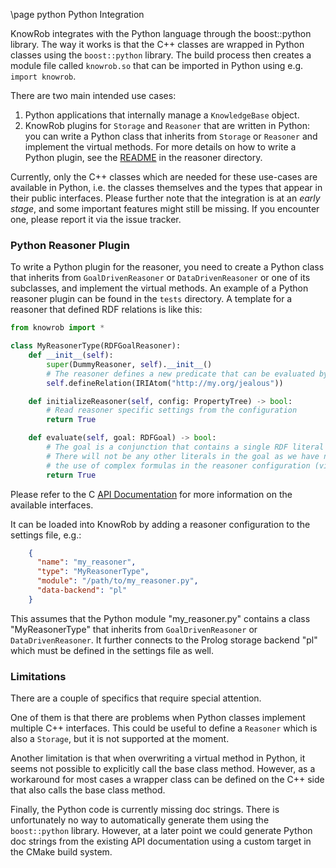 \page python Python Integration

KnowRob integrates with the Python language through the boost::python library.
The way it works is that the C++ classes are wrapped in Python classes
using the `boost::python` library.
The build process then creates a module file called `knowrob.so` that can be imported
in Python using e.g. `import knowrob`.

There are two main intended use cases:
1. Python applications that internally manage a `KnowledgeBase` object.
2. KnowRob plugins for `Storage` and `Reasoner` that are written in Python: 
  you can write a Python class that inherits from `Storage` or `Reasoner`
  and implement the virtual methods. For more details on how to write a Python plugin,
  see the [README](../../reasoner/README.md) in the reasoner directory.

Currently, only the C++ classes which are needed for these use-cases are available
in Python, i.e. the classes themselves and the types that appear in their public
interfaces.
Please further note that the integration is at an *early stage*, and some important
features might still be missing. If you encounter one, please report it via the issue tracker.

### Python Reasoner Plugin

To write a Python plugin for the reasoner, you need to create a Python class
that inherits from `GoalDrivenReasoner` or `DataDrivenReasoner` or one of its
subclasses, and implement the virtual methods.
An example of a Python reasoner plugin can be found in the `tests` directory.
A template for a reasoner that defined RDF relations is like this:

```python
from knowrob import *

class MyReasonerType(RDFGoalReasoner):
	def __init__(self):
		super(DummyReasoner, self).__init__()
		# The reasoner defines a new predicate that can be evaluated by the reasoner
		self.defineRelation(IRIAtom("http://my.org/jealous"))

	def initializeReasoner(self, config: PropertyTree) -> bool:
		# Read reasoner specific settings from the configuration
		return True

	def evaluate(self, goal: RDFGoal) -> bool:
		# The goal is a conjunction that contains a single RDF literal of the form jealous(s, o).
		# There will not be any other literals in the goal as we have not enabled
		# the use of complex formulas in the reasoner configuration (via enableFeature/1).
		return True
```

Please refer to the C [API Documentation](https://knowrob.github.io/knowrob/) for more information on
the available interfaces.

It can be loaded into KnowRob by adding a reasoner configuration to the
settings file, e.g.:

```json
    {
      "name": "my_reasoner",
      "type": "MyReasonerType",
      "module": "/path/to/my_reasoner.py",
      "data-backend": "pl"
    }
```

This assumes that the Python module "my_reasoner.py" contains a class
"MyReasonerType" that inherits from `GoalDrivenReasoner` or `DataDrivenReasoner`.
It further connects to the Prolog storage backend "pl" which must be defined
in the settings file as well.

### Limitations

There are a couple of specifics that require special attention.

One of them is that there are problems when Python classes implement
multiple C++ interfaces. This could be useful to define a `Reasoner` which
is also a `Storage`, but it is not supported at the moment.

Another limitation is that when overwriting a virtual method in Python, it seems
not possible to explicitly call the base class method.
However, as a workaround for most cases a wrapper class can be defined on the
C++ side that also calls the base class method.

Finally, the Python code is currently missing doc strings.
There is unfortunately no way to automatically generate them using
the `boost::python` library.
However, at a later point we could generate Python doc strings from the existing API
documentation using a custom target in the CMake build system.

